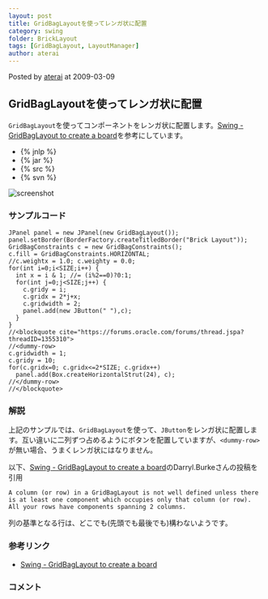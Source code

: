 ```yaml
---
layout: post
title: GridBagLayoutを使ってレンガ状に配置
category: swing
folder: BrickLayout
tags: [GridBagLayout, LayoutManager]
author: aterai
---
```


Posted by [aterai](http://terai.xrea.jp/aterai.html) at 2009-03-09

## GridBagLayoutを使ってレンガ状に配置
`GridBagLayout`を使ってコンポーネントをレンガ状に配置します。[Swing - GridBagLayout to create a board](http://forums.oracle.com/forums/thread.jspa?messageID=5725196)を参考にしています。

- {% jnlp %}
- {% jar %}
- {% src %}
- {% svn %}

<!-- dummy comment line for breaking list -->

![screenshot](http://lh5.ggpht.com/_9Z4BYR88imo/TQTIOzg1doI/AAAAAAAAASc/V_SwABvAldE/s800/BrickLayout.png)

### サンプルコード
<pre class="prettyprint"><code>JPanel panel = new JPanel(new GridBagLayout());
panel.setBorder(BorderFactory.createTitledBorder("Brick Layout"));
GridBagConstraints c = new GridBagConstraints();
c.fill = GridBagConstraints.HORIZONTAL;
//c.weightx = 1.0; c.weighty = 0.0;
for(int i=0;i&lt;SIZE;i++) {
  int x = i &amp; 1; //= (i%2==0)?0:1;
  for(int j=0;j&lt;SIZE;j++) {
    c.gridy = i;
    c.gridx = 2*j+x;
    c.gridwidth = 2;
    panel.add(new JButton(" "),c);
  }
}
//&lt;blockquote cite="https://forums.oracle.com/forums/thread.jspa?threadID=1355310"&gt;
//&lt;dummy-row&gt;
c.gridwidth = 1;
c.gridy = 10;
for(c.gridx=0; c.gridx&lt;=2*SIZE; c.gridx++)
  panel.add(Box.createHorizontalStrut(24), c);
//&lt;/dummy-row&gt;
//&lt;/blockquote&gt;
</code></pre>

### 解説
上記のサンプルでは、`GridBagLayout`を使って、`JButton`をレンガ状に配置します。互い違いに二列ずつ占めるようにボタンを配置していますが、`<dummy-row>`が無い場合、うまくレンガ状にはなりません。

以下、[Swing - GridBagLayout to create a board](http://forums.oracle.com/forums/thread.jspa?messageID=5725196)のDarryl.Burkeさんの投稿を引用

	A column (or row) in a GridBagLayout is not well defined unless there is at least one component which occupies only that column (or row). All your rows have components spanning 2 columns.

列の基準となる行は、どこでも(先頭でも最後でも)構わないようです。

### 参考リンク
- [Swing - GridBagLayout to create a board](http://forums.oracle.com/forums/thread.jspa?messageID=5725196)

<!-- dummy comment line for breaking list -->

### コメント

